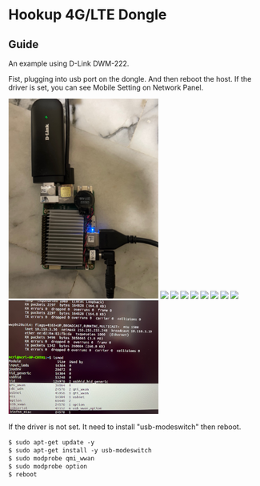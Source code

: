 # Hookup 4G/LTE Dongle

## Guide

An example using D-Link DWM-222.

Fist, plugging into usb port on the dongle. And then reboot the host.
If the driver is set, you can see Mobile Setting on Network Panel.

<div> 
    <img width="300" src="./assets/LTE_dongle.png">
    <img width="300" src="./assets/network_panel-0.png">
    <img width="300" src="./assets/network_panel-1.png">
    <img width="300" src="./assets/network_panel-2.png">
    <img width="300" src="./assets/network_panel-3.png">
    <img width="300" src="./assets/network_panel-4.png">
    <img width="300" src="./assets/network_panel-5.png">
    <img width="300" src="./assets/network_panel-6.png">
    <img width="300" src="./assets/network_panel-7.png">
    <img width="300" src="./assets/network_panel-8.png">
</div>

If the driver is not set. It need to install "usb-modeswitch" then reboot.

    $ sudo apt-get update -y
    $ sudo apt-get install -y usb-modeswitch
    $ sudo modprobe qmi_wwan
    $ sudo modprobe option
    $ reboot

